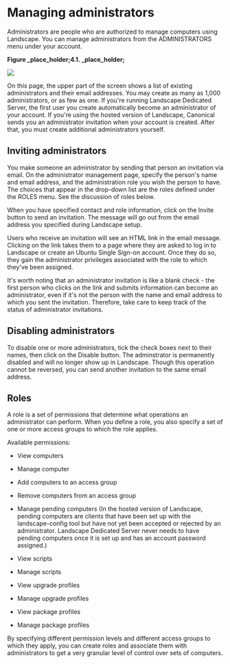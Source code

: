 # Managing administrators



Administrators are people who are authorized to manage computers using
Landscape. You can manage administrators from the ADMINISTRATORS menu under
your account.

**Figure&nbsp;_place_holder;4.1.&nbsp;_place_holder;**

![](Chapter%C2%A04.%C2%A0Managing%20administrators_files/manageadmin1.png)

  
On this page, the upper part of the screen shows a list of existing
administrators and their email addresses. You may create as many as 1,000
administrators, or as few as one. If you're running Landscape Dedicated
Server, the first user you create automatically become an administrator of
your account. If you're using the hosted version of Landscape, Canonical sends
you an administrator invitation when your account is created. After that, you
must create additional administrators yourself.

## Inviting administrators

You make someone an administrator by sending that person an invitation via
email. On the administrator management page, specify the person's name and
email address, and the administration role you wish the person to have. The
choices that appear in the drop-down list are the roles defined under the
ROLES menu. See the discussion of roles below.

When you have specified contact and role information, click on the Invite
button to send an invitation. The message will go out from the email address
you specified during Landscape setup.

Users who receive an invitation will see an HTML link in the email message.
Clicking on the link takes them to a page where they are asked to log in to
Landscape or create an Ubuntu Single Sign-on account. Once they do so, they
gain the administrator privileges associated with the role to which they've
been assigned.

It's worth noting that an administrator invitation is like a blank check - the
first person who clicks on the link and submits information can become an
administrator, even if it's not the person with the name and email address to
which you sent the invitation. Therefore, take care to keep track of the
status of administrator invitations.

## Disabling administrators

To disable one or more administrators, tick the check boxes next to their
names, then click on the Disable button. The adminstrator is permanently
disabled and will no longer show up in Landscape. Though this operation cannot
be reversed, you can send another invitation to the same email address.

## Roles

A role is a set of permissions that determine what operations an administrator
can perform. When you define a role, you also specify a set of one or more
access groups to which the role applies.

Available permissions:

  * View computers

  * Manage computer

  * Add computers to an access group

  * Remove computers from an access group

  * Manage pending computers (In the hosted version of Landscape, pending computers are clients that have been set up with the landscape-config tool but have not yet been accepted or rejected by an administrator. Landscape Dedicated Server never needs to have pending computers once it is set up and has an account password assigned.)

  * View scripts

  * Manage scripts

  * View upgrade profiles

  * Manage upgrade profiles

  * View package profiles

  * Manage package profiles

By specifying different permission levels and different access groups to which
they apply, you can create roles and associate them with administrators to get
a very granular level of control over sets of computers.

  
